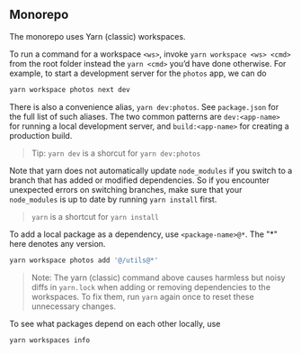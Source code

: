 ## Monorepo

The monorepo uses Yarn (classic) workspaces.

To run a command for a workspace `<ws>`, invoke `yarn workspace <ws> <cmd>` from
the root folder instead the `yarn <cmd>` you’d have done otherwise. For
example, to start a development server for the `photos` app, we can do

```sh
yarn workspace photos next dev
```

There is also a convenience alias, `yarn dev:photos`. See `package.json` for the
full list of such aliases. The two common patterns are `dev:<app-name>` for
running a local development server, and `build:<app-name>` for creating a
production build.

> Tip: `yarn dev` is a shorcut for `yarn dev:photos`

Note that yarn does not automatically update `node_modules` if you switch to a
branch that has added or modified dependencies. So if you encounter unexpected
errors on switching branches, make sure that your `node_modules` is up to date
by running `yarn install` first.

> `yarn` is a shortcut for `yarn install`

To add a local package as a dependency, use `<package-name>@*`. The "*" here
denotes any version.

```sh
yarn workspace photos add '@/utils@*'
```

> Note: The yarn (classic) command above causes harmless but noisy diffs in
> `yarn.lock` when adding or removing dependencies to the workspaces. To fix
> them, run `yarn` again once to reset these unnecessary changes.

To see what packages depend on each other locally, use

```sh
yarn workspaces info
```
